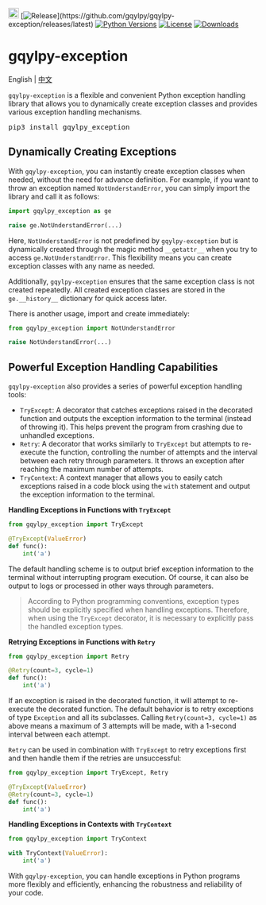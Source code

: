 [<img alt="LOGO" src="http://gqylpy.com/static/img/favicon.ico" height="21" width="21"/>](http://www.gqylpy.com)
[![Release](https://img.shields.io/github/release/gqylpy/gqylpy-exception.svg?style=flat-square")](https://github.com/gqylpy/gqylpy-exception/releases/latest)
[![Python Versions](https://img.shields.io/pypi/pyversions/gqylpy_exception)](https://pypi.org/project/gqylpy_exception)
[![License](https://img.shields.io/pypi/l/gqylpy_exception)](https://github.com/gqylpy/gqylpy-exception/blob/master/LICENSE)
[![Downloads](https://static.pepy.tech/badge/gqylpy_exception)](https://pepy.tech/project/gqylpy_exception)

# gqylpy-exception
English | [中文](https://github.com/gqylpy/gqylpy-exception/blob/master/README_CN.md)

`gqylpy-exception` is a flexible and convenient Python exception handling library that allows you to dynamically create exception classes and provides various exception handling mechanisms.

<kbd>pip3 install gqylpy_exception</kbd>

## Dynamically Creating Exceptions

With `gqylpy-exception`, you can instantly create exception classes when needed, without the need for advance definition. For example, if you want to throw an exception named `NotUnderstandError`, you can simply import the library and call it as follows:

```python
import gqylpy_exception as ge

raise ge.NotUnderstandError(...)
```

Here, `NotUnderstandError` is not predefined by `gqylpy-exception` but is dynamically created through the magic method `__getattr__` when you try to access `ge.NotUnderstandError`. This flexibility means you can create exception classes with any name as needed.

Additionally, `gqylpy-exception` ensures that the same exception class is not created repeatedly. All created exception classes are stored in the `ge.__history__` dictionary for quick access later.

There is another usage, import and create immediately:

```python
from gqylpy_exception import NotUnderstandError

raise NotUnderstandError(...)
```

## Powerful Exception Handling Capabilities

`gqylpy-exception` also provides a series of powerful exception handling tools:

- `TryExcept`: A decorator that catches exceptions raised in the decorated function and outputs the exception information to the terminal (instead of throwing it). This helps prevent the program from crashing due to unhandled exceptions.
- `Retry`: A decorator that works similarly to `TryExcept` but attempts to re-execute the function, controlling the number of attempts and the interval between each retry through parameters. It throws an exception after reaching the maximum number of attempts.
- `TryContext`: A context manager that allows you to easily catch exceptions raised in a code block using the `with` statement and output the exception information to the terminal.

**Handling Exceptions in Functions with `TryExcept`**

```python
from gqylpy_exception import TryExcept

@TryExcept(ValueError)
def func():
    int('a')
```

The default handling scheme is to output brief exception information to the terminal without interrupting program execution. Of course, it can also be output to logs or processed in other ways through parameters.

> According to Python programming conventions, exception types should be explicitly specified when handling exceptions. Therefore, when using the `TryExcept` decorator, it is necessary to explicitly pass the handled exception types.

**Retrying Exceptions in Functions with `Retry`**

```python
from gqylpy_exception import Retry

@Retry(count=3, cycle=1)
def func():
    int('a')
```

If an exception is raised in the decorated function, it will attempt to re-execute the decorated function. The default behavior is to retry exceptions of type `Exception` and all its subclasses. Calling `Retry(count=3, cycle=1)` as above means a maximum of 3 attempts will be made, with a 1-second interval between each attempt.

`Retry` can be used in combination with `TryExcept` to retry exceptions first and then handle them if the retries are unsuccessful:

```python
from gqylpy_exception import TryExcept, Retry

@TryExcept(ValueError)
@Retry(count=3, cycle=1)
def func():
    int('a')
```

**Handling Exceptions in Contexts with `TryContext`**

```python
from gqylpy_exception import TryContext

with TryContext(ValueError):
    int('a')
```

With `gqylpy-exception`, you can handle exceptions in Python programs more flexibly and efficiently, enhancing the robustness and reliability of your code.

